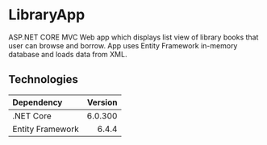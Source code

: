 # LibraryApp

ASP.NET CORE MVC Web app which displays list view of library books that user can browse and borrow. App uses Entity Framework in-memory database and loads data from XML.

## Technologies

| Dependency | Version
| :--- | ---:
| .NET Core| 6.0.300
| Entity Framework | 6.4.4
